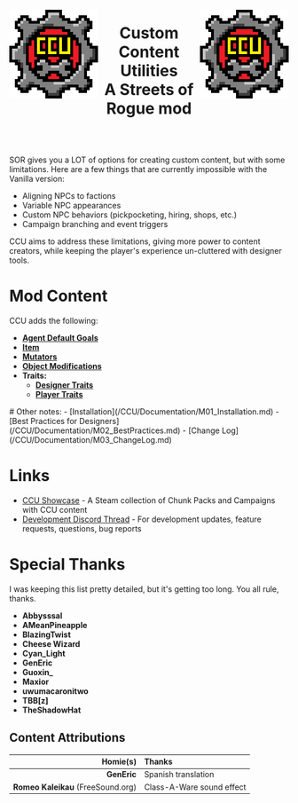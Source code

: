 <p align="left">
<img src="CCU/Resources/Image/CCU/CCU_160x160.png" alt="CCU Logo" align="left">
<img src="CCU/Resources/Image/CCU/CCU_160x160.png" alt="CCU Logo" align="right">
</p>

<h1 align="center">
<b>Custom Content Utilities</b>
<br>
A Streets of Rogue mod</h2>
<br><br>

SOR gives you a LOT of options for creating custom content, but with some limitations. Here are a few things that are currently impossible with the Vanilla version:
- Aligning NPCs to factions
- Variable NPC appearances
- Custom NPC behaviors (pickpocketing, hiring, shops, etc.)
- Campaign branching and event triggers

CCU aims to address these limitations, giving more power to content creators, while keeping the player's experience un-cluttered with designer tools.

#		Mod Content
CCU adds the following:
<b>
- [Agent Default Goals](/CCU/Documentation/C01_AgentDefaultGoals.md)
- [Item](/CCU/Documentation/C02_Items.md)
- [Mutators](/CCU/Documentation/C03_Mutators.md)
- [Object Modifications](/CCU/Documentation/C04_Objects.md)
- Traits:
  - [Designer Traits](/CCU/Documentation/C05_DesignerTraits.md)
  - [Player Traits](/CCU/Documentation/C0503_PlayerTraits.md)
</b>
#		Other notes:
- [Installation](/CCU/Documentation/M01_Installation.md)
- [Best Practices for Designers](/CCU/Documentation/M02_BestPractices.md)
- [Change Log](/CCU/Documentation/M03_ChangeLog.md)

#		Links
- [CCU Showcase](https://steamcommunity.com/sharedfiles/filedetails/?id=2852074522) - A Steam collection of Chunk Packs and Campaigns with CCU content
- [Development Discord Thread](https://discord.com/channels/187414758536773632/991046848536006678) - For development updates, feature requests, questions, bug reports

#		Special Thanks
I was keeping this list pretty detailed, but it's getting too long. You all rule, thanks.

- **Abbysssal**
- **AMeanPineapple**
- **BlazingTwist**
- **Cheese Wizard**
- **Cyan_Light**
- **GenEric**		
- **Guoxin_**
- **Maxior**
- **uwumacaronitwo**
- **TBB[z]**
- **TheShadowHat**

##			Content Attributions

|Homie(s)								|Thanks	|
|--------------------------------------:|:------|
|**GenEric**|Spanish translation
|**Romeo Kaleikau** (FreeSound.org)|Class-A-Ware sound effect